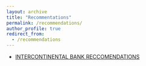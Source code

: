 ```yaml
---
layout: archive
title: "Recommentations"
permalink: /recommendations/
author_profile: true
redirect_from:
  - /recommendations
---
```



- [INTERCONTINENTAL BANK RECCOMENDATIONS](/files/Recommendation.pdf)
